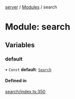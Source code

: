 [server](../README.md) / [Modules](../modules.md) / search

# Module: search

## Variables

### default

• `Const` **default**: [`Search`](../classes/search.Search.md)

#### Defined in

[search/index.ts:350](https://github.com/Leo-Nicolle/mots-fleches/blob/35dd9ba/server/lib/search/index.ts#L350)
